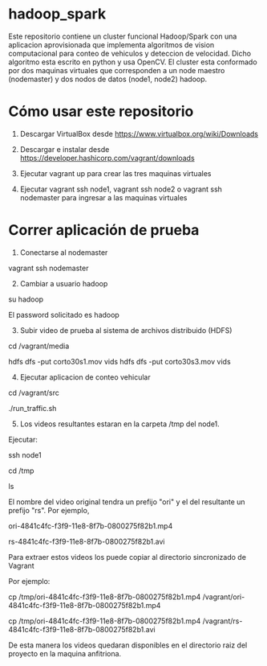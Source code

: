# hadoop_spark

Este repositorio contiene un cluster funcional Hadoop/Spark con una aplicacion
aprovisionada que implementa algoritmos de vision computacional para conteo de vehiculos 
y deteccion  de velocidad. Dicho algoritmo esta escrito en python y
usa OpenCV. El cluster esta conformado por dos maquinas virtuales
que corresponden a un node maestro (nodemaster) y dos nodos de datos (node1, node2) hadoop.

# Cómo usar este repositorio

1. Descargar VirtualBox desde https://www.virtualbox.org/wiki/Downloads

2. Descargar e instalar desde https://developer.hashicorp.com/vagrant/downloads

3. Ejecutar vagrant up para crear las tres maquinas virtuales

4. Ejecutar vagrant ssh node1, vagrant ssh node2 o vagrant ssh nodemaster para ingresar a las
maquinas virtuales

# Correr aplicación de prueba

1. Conectarse al nodemaster

vagrant ssh nodemaster

2. Cambiar a usuario hadoop

su hadoop

El password solicitado es hadoop

3. Subir video de prueba al sistema de archivos distribuido (HDFS)

cd /vagrant/media

hdfs dfs -put corto30s1.mov  vids
hdfs dfs -put corto30s3.mov  vids

4. Ejecutar aplicacion de conteo vehicular

cd /vagrant/src

./run_traffic.sh

5. Los videos resultantes estaran en la carpeta /tmp del node1.

Ejecutar:

ssh node1

cd /tmp

ls

El nombre del video original tendra un prefijo "ori" y el del resultante un
prefijo "rs". Por ejemplo,

ori-4841c4fc-f3f9-11e8-8f7b-0800275f82b1.mp4

rs-4841c4fc-f3f9-11e8-8f7b-0800275f82b1.avi

Para extraer estos videos los puede copiar al directorio sincronizado de Vagrant

Por ejemplo:

cp /tmp/ori-4841c4fc-f3f9-11e8-8f7b-0800275f82b1.mp4  /vagrant/ori-4841c4fc-f3f9-11e8-8f7b-0800275f82b1.mp4

cp /tmp/ori-4841c4fc-f3f9-11e8-8f7b-0800275f82b1.mp4 /vagrant/rs-4841c4fc-f3f9-11e8-8f7b-0800275f82b1.avi

De esta manera los videos quedaran disponibles en el directorio raiz del proyecto
en la maquina anfitriona.
